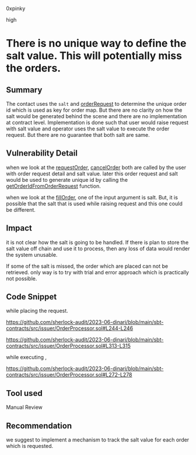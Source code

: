 0xpinky

high

# There is no unique way to define the salt value. This will potentially miss the orders.

## Summary

The contact uses the `salt` and [orderRequest](https://github.com/sherlock-audit/2023-06-dinari/blob/main/sbt-contracts/src/issuer/OrderProcessor.sol#L47) to determine the unique order id which is used as key for order map.
But there are no clarity on how the salt would be generated behind the scene and there are no implementation at contract level.
Implementation is done such that user would raise request with salt value and operator uses the salt value to execute the order request. But there are no guarantee that both salt are same.

## Vulnerability Detail

when we look at the [requestOrder](https://github.com/sherlock-audit/2023-06-dinari/blob/main/sbt-contracts/src/issuer/OrderProcessor.sol#L244), [cancelOrder](https://github.com/sherlock-audit/2023-06-dinari/blob/main/sbt-contracts/src/issuer/OrderProcessor.sol#L330) both are called by the user with order request detail and salt value. later this order request and salt would be used to generate unique id by calling the [getOrderIdFromOrderRequest](https://github.com/sherlock-audit/2023-06-dinari/blob/main/sbt-contracts/src/issuer/OrderProcessor.sol#L335) function.

when we look at the [fillOrder](https://github.com/sherlock-audit/2023-06-dinari/blob/main/sbt-contracts/src/issuer/OrderProcessor.sol#L272C14-L272C23), one of the input argument is salt. But, it is possible that the salt that is used while raising request and this one could be different.

## Impact

it is not clear how the salt is going to be handled. If there is plan to store the salt value off chain and use it to process, then any loss of data would render the system unusable.

If some of the salt is missed, the order which are placed can not be retrieved. only way is to try with trial and error approach which is practically not possible.

## Code Snippet

while placing the request.

https://github.com/sherlock-audit/2023-06-dinari/blob/main/sbt-contracts/src/issuer/OrderProcessor.sol#L244-L246

https://github.com/sherlock-audit/2023-06-dinari/blob/main/sbt-contracts/src/issuer/OrderProcessor.sol#L313-L315

while executing ,

https://github.com/sherlock-audit/2023-06-dinari/blob/main/sbt-contracts/src/issuer/OrderProcessor.sol#L272-L278

## Tool used

Manual Review

## Recommendation

we suggest to implement a mechanism to track the salt value for each order which is requested.
